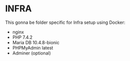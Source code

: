 # INFRA

This gonna be folder specific for Infra setup using Docker:
- nginx
- PHP 7.4.2
- Maria DB 10.4.8-bionic
- PHPMyAdmin latest
- Adminer (optional)